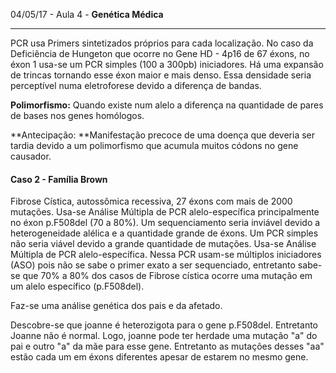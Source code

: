 04/05/17 - Aula 4 - **Genética Médica**

---

PCR usa Primers sintetizados próprios para cada localização. No caso da Deficiência de Hungeton que ocorre no Gene HD - 4p16 de 67 éxons, no éxon 1 usa-se um PCR simples \(100 a 300pb\) iniciadores. Há uma expansão de trincas tornando esse éxon maior e mais denso. Essa densidade seria perceptível numa eletroforese devido a diferença de bandas.

**Polimorfismo:** Quando existe num alelo a diferença  na quantidade de pares de bases nos genes homólogos.

**Antecipação: **Manifestação precoce de uma doença que deveria ser tardia devido a um polimorfismo que acumula muitos códons no gene causador.

#### Caso 2 - Família Brown

Fibrose Cística, autossômica recessiva, 27 éxons com mais de 2000 mutações. Usa-se Análise Múltipla de PCR alelo-específica principalmente no éxon p.F508del \(70 a 80%\). Um sequenciamento seria inviável devido a heterogeneidade alélica e a quantidade grande de éxons. Um PCR simples não seria viável devido a grande quantidade de mutações. Usa-se Análise Múltipla de PCR alelo-específica. Nessa PCR usam-se múltiplos iniciadores \(ASO\) pois não se sabe o primer exato a ser sequenciado, entretanto sabe-se que 70% a 80% dos casos de Fibrose cística ocorre uma mutação em um alelo específico \(p.F508del\).

Faz-se uma análise genética dos pais e da afetado.

Descobre-se que joanne é heterozigota para o gene p.F508del. Entretanto Joanne não é normal. Logo, joanne pode ter herdade uma mutação "a" do pai e outro "a" da mãe para esse gene. Entretanto as mutações desses "aa" estão cada um em éxons diferentes apesar de estarem no mesmo gene.  

